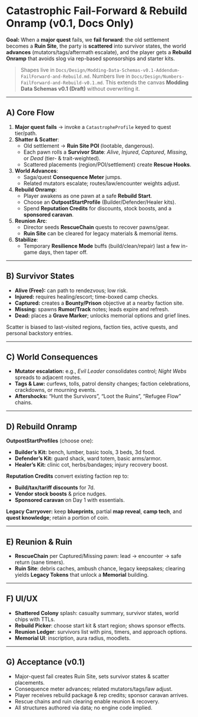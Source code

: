 # Catastrophic Fail-Forward & Rebuild Onramp (v0.1, Docs Only)

**Goal:** When a **major quest** fails, we **fail forward**: the old settlement becomes a **Ruin Site**, the party is **scattered** into survivor states, the world **advances** (mutators/tags/aftermath escalate), and the player gets a **Rebuild Onramp** that avoids slog via rep-based sponsorships and starter kits.

> Shapes live in `Docs/Design/Modding-Data-Schemas-v0.1-Addendum-FailForward-and-Rebuild.md`. Numbers live in `Docs/Design/Numbers-FailForward-and-Rebuild-v0.1.md`. This extends the canvas **Modding Data Schemas v0.1 (Draft)** without overwriting it.

---

## A) Core Flow

1) **Major quest fails** → invoke a `CatastropheProfile` keyed to quest tier/path.
2) **Shatter & Scatter**:
   - Old settlement → **Ruin Site POI** (lootable, dangerous).
   - Each pawn rolls a **Survivor State**: *Alive*, *Injured*, *Captured*, *Missing*, or *Dead* (tier- & trait-weighted).
   - Scattered placements (region/POI/settlement) create **Rescue Hooks**.
3) **World Advances**:
   - Saga/quest **Consequence Meter** jumps.
   - Related mutators escalate; routes/law/encounter weights adjust.
4) **Rebuild Onramp**:
   - Player awakens as one pawn at a safe **Rebuild Start**.
   - Choose an **OutpostStartProfile** (Builder/Defender/Healer kits).
   - Spend **Reputation Credits** for discounts, stock boosts, and a **sponsored caravan**.
5) **Reunion Arc**:
   - Director seeds **RescueChain** quests to recover pawns/gear.
   - **Ruin Site** can be cleared for legacy materials & memorial items.
6) **Stabilize**:
   - Temporary **Resilience Mode** buffs (build/clean/repair) last a few in-game days, then taper off.

---

## B) Survivor States

- **Alive (Free):** can path to rendezvous; low risk.
- **Injured:** requires healing/escort; time-boxed camp checks.
- **Captured:** creates a **Bounty/Prison** objective at a nearby faction site.
- **Missing:** spawns **Rumor/Track** notes; leads expire and refresh.
- **Dead:** places a **Grave Marker**; unlocks memorial options and grief lines.

Scatter is biased to last-visited regions, faction ties, active quests, and personal backstory entries.

---

## C) World Consequences

- **Mutator escalation:** e.g., *Evil Leader* consolidates control; *Night Webs* spreads to adjacent routes.
- **Tags & Law:** curfews, tolls, patrol density changes; faction celebrations, crackdowns, or mourning events.
- **Aftershocks:** “Hunt the Survivors”, “Loot the Ruins”, “Refugee Flow” chains.

---

## D) Rebuild Onramp

**OutpostStartProfiles** (choose one):
- **Builder’s Kit:** bench, lumber, basic tools, 3 beds, 3d food.
- **Defender’s Kit:** guard shack, ward totem, basic arms/armor.
- **Healer’s Kit:** clinic cot, herbs/bandages; injury recovery boost.

**Reputation Credits** convert existing faction rep to:
- **Build/tax/tariff discounts** for 7d.
- **Vendor stock boosts** & price nudges.
- **Sponsored caravan** on Day 1 with essentials.

**Legacy Carryover:** keep **blueprints**, partial **map reveal**, **camp tech**, and **quest knowledge**; retain a portion of coin.

---

## E) Reunion & Ruin

- **RescueChain** per Captured/Missing pawn: lead → encounter → safe return (sane timers).
- **Ruin Site**: debris caches, ambush chance, legacy keepsakes; clearing yields **Legacy Tokens** that unlock a **Memorial** building.

---

## F) UI/UX

- **Shattered Colony** splash: casualty summary, survivor states, world chips with TTLs.
- **Rebuild Picker**: choose start kit & start region; shows sponsor effects.
- **Reunion Ledger**: survivors list with pins, timers, and approach options.
- **Memorial UI**: inscription, aura radius, moodlets.

---

## G) Acceptance (v0.1)

- Major-quest fail creates Ruin Site, sets survivor states & scatter placements.
- Consequence meter advances; related mutators/tags/law adjust.
- Player receives rebuild package & rep credits; sponsor caravan arrives.
- Rescue chains and ruin clearing enable reunion & recovery.
- All structures authored via data; no engine code implied.
